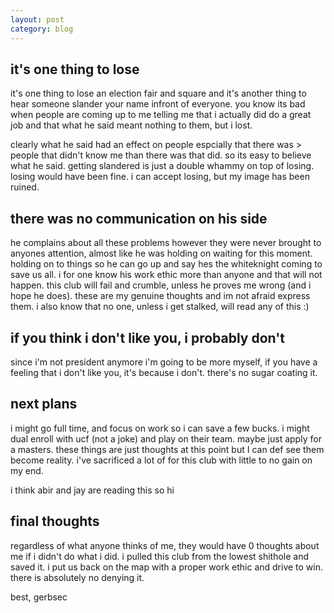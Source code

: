 ```yaml
---
layout: post
category: blog
---
```



## it's one thing to lose

it's one thing to lose an election fair and square and it's another thing to hear someone slander your name infront of everyone.
you know its bad when people are coming up to me telling me that i actually did do a great job and that what he said meant nothing to them, but i lost.

clearly what he said had an effect on people espcially that there was > people that didn't know me than there was that did. so its easy to believe what he said.
getting slandered is just a double whammy on top of losing. losing would have been fine. i can accept losing, but my image has been ruined.

## there was no communication on his side

he complains about all these problems however they were never brought to anyones attention, almost like he was holding on waiting for this moment. holding on to things
so he can go up and say hes the whiteknight coming to save us all. i for one know his work ethic more than anyone and that will not happen. this club will fail and crumble, unless he proves me wrong (and i hope he does). these are my genuine thoughts and im not afraid express them. i also know that no one, unless i get stalked, will read any of this :)

## if you think i don't like you, i probably don't

since i'm not president anymore i'm going to be more myself, if you have a feeling that i don't like you, it's because i don't. there's no sugar coating it. 

## next plans

i might go full time, and focus on work so i can save a few bucks. i might dual enroll with ucf (not a joke) and play on their team. maybe just apply for a masters.
these things are just thoughts at this point but I can def see them become reality. i've sacrificed a lot of for this club with little to no gain on my end. 

i think abir and jay are reading this so hi

## final thoughts

regardless of what anyone thinks of me, they would have 0 thoughts about me if i didn't do what i did. i pulled this club from the lowest shithole and saved it. i put us back on the map with a proper work ethic and drive to win. there is absolutely no denying it.

best, gerbsec